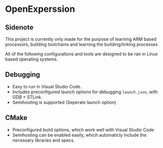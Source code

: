 # OpenExperssion

## Sidenote
This project is currently only made for the purpose of learning ARM based processors, building toolchains and learning the building/linking processes




All of the following configurations and tools are designed to be ran in Linux based operating systems.


## Debugging
- Easy to run in Visual Studio Code.
- Includes preconfigured launch options for debugging `launch.json`, with GDB + STLink.
- Semihosting is supported (Seperate launch option)

## CMake
- Preconfigured build options, which work well with Visual Studio Code
- Semihosting can be enabled easily, which automaticly include the necessary libraries and specs.
